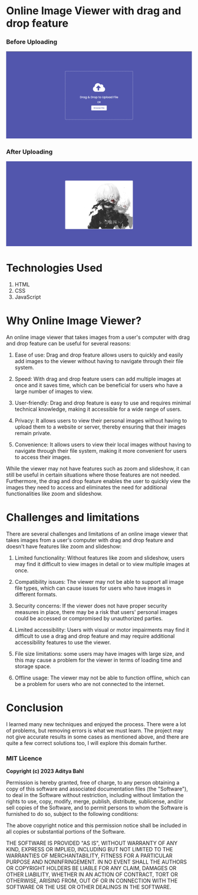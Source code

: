 # Online Image Viewer with drag and drop feature

### Before Uploading

![image1](https://github.com/AdityaBahl/Online-Image-Viewer/blob/main/sample1.png)

### After Uploading

![image2](https://github.com/AdityaBahl/Online-Image-Viewer/blob/main/sample2.png)

# Technologies Used

1. HTML
2. CSS
3. JavaScript

# Why Online Image Viewer?

An online image viewer that takes images from a user's computer with drag and drop feature can be useful for several reasons:

1. Ease of use: Drag and drop feature allows users to quickly and easily add images to the viewer without having to navigate through their file system.

2. Speed: With drag and drop feature users can add multiple images at once and it saves time, which can be beneficial for users who have a large number of images to view.

3. User-friendly: Drag and drop feature is easy to use and requires minimal technical knowledge, making it accessible for a wide range of users.

4. Privacy: It allows users to view their personal images without having to upload them to a website or server, thereby ensuring that their images remain private.

5. Convenience: It allows users to view their local images without having to navigate through their file system, making it more convenient for users to access their images.

While the viewer may not have features such as zoom and slideshow, it can still be useful in certain situations where those features are not needed. Furthermore, the drag and drop feature enables the user to quickly view the images they need to access and eliminates the need for additional functionalities like zoom and slideshow.

# Challenges and limitations

There are several challenges and limitations of an online image viewer that takes images from a user's computer with drag and drop feature and doesn't have features like zoom and slideshow:

1. Limited functionality: Without features like zoom and slideshow, users may find it difficult to view images in detail or to view multiple images at once.

2. Compatibility issues: The viewer may not be able to support all image file types, which can cause issues for users who have images in different formats.

3. Security concerns: If the viewer does not have proper security measures in place, there may be a risk that users' personal images could be accessed or compromised by unauthorized parties.

4. Limited accessibility: Users with visual or motor impairments may find it difficult to use a drag and drop feature and may require additional accessibility features to use the viewer.

5. File size limitations: some users may have images with large size, and this may cause a problem for the viewer in terms of loading time and storage space.

6. Offline usage: The viewer may not be able to function offline, which can be a problem for users who are not connected to the internet.

# Conclusion

I learned many new techniques and enjoyed the process. There were a lot of problems, but
removing errors is what we must learn. The project may not give accurate results in some cases as
mentioned above, and there are quite a few correct solutions too, I will explore this domain further.

### MIT Licence

**Copyright (c) 2023 Aditya Bahl**

Permission is hereby granted, free of charge, to any person obtaining a copy of this software and associated documentation files (the "Software"), to deal in the Software without restriction, including without limitation the rights to use, copy, modify, merge, publish, distribute, sublicense, and/or sell copies of the Software, and to permit persons to whom the Software is furnished to do so, subject to the following conditions:

The above copyright notice and this permission notice shall be included in all copies or substantial portions of the Software.

THE SOFTWARE IS PROVIDED "AS IS", WITHOUT WARRANTY OF ANY KIND, EXPRESS OR IMPLIED, INCLUDING BUT NOT LIMITED TO THE WARRANTIES OF MERCHANTABILITY, FITNESS FOR A PARTICULAR PURPOSE AND NONINFRINGEMENT. IN NO EVENT SHALL THE AUTHORS OR COPYRIGHT HOLDERS BE LIABLE FOR ANY CLAIM, DAMAGES OR OTHER LIABILITY, WHETHER IN AN ACTION OF CONTRACT, TORT OR OTHERWISE, ARISING FROM, OUT OF OR IN CONNECTION WITH THE SOFTWARE OR THE USE OR OTHER DEALINGS IN THE SOFTWARE.
